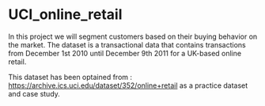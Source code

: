 # UCI_online_retail

In this project we will segment customers based on their buying behavior on the market. The dataset is a transactional data that contains transactions from December 1st 2010 until December 9th 2011 for a UK-based online retail.

This dataset has been optained from : https://archive.ics.uci.edu/dataset/352/online+retail
as a practice dataset and case study.
